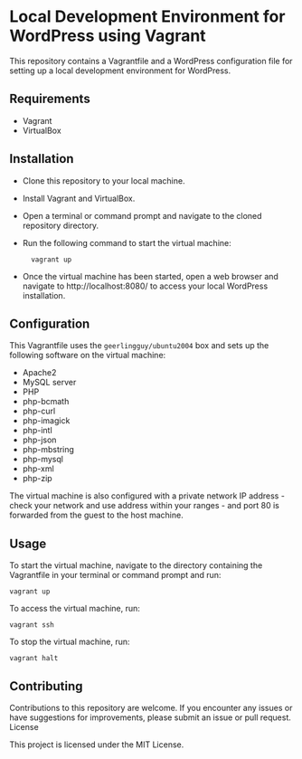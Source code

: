 # Local Development Environment for WordPress using Vagrant

This repository contains a Vagrantfile and a WordPress configuration file for setting up a local development environment for WordPress.

## Requirements

- Vagrant
- VirtualBox

## Installation

- Clone this repository to your local machine.
- Install Vagrant and VirtualBox.
- Open a terminal or command prompt and navigate to the cloned repository directory.
- Run the following command to start the virtual machine:

        vagrant up

- Once the virtual machine has been started, open a web browser and navigate to http://localhost:8080/ to access your local WordPress installation.

## Configuration

This Vagrantfile uses the `geerlingguy/ubuntu2004` box and sets up the following software on the virtual machine:

- Apache2
- MySQL server
- PHP
- php-bcmath
- php-curl
- php-imagick
- php-intl
- php-json
- php-mbstring
- php-mysql
- php-xml
- php-zip

The virtual machine is also configured with a private network IP address - check your network and use address within your ranges - and port 80 is forwarded from the guest to the host machine.

## Usage

To start the virtual machine, navigate to the directory containing the Vagrantfile in your terminal or command prompt and run:

    vagrant up

To access the virtual machine, run:

    vagrant ssh

To stop the virtual machine, run:

    vagrant halt

## Contributing

Contributions to this repository are welcome. If you encounter any issues or have suggestions for improvements, please submit an issue or pull request.
License

This project is licensed under the MIT License.
